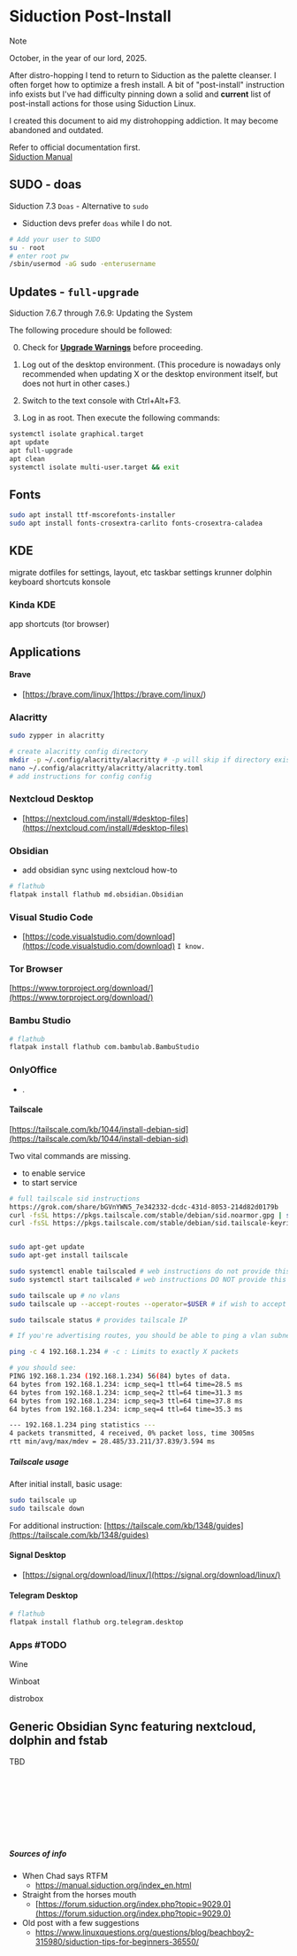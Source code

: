 # Siduction Post-Install

> [!Note]
> October, in the year of our lord, 2025.
> 
> After distro-hopping I tend to return to Siduction as the palette cleanser. I often forget how to optimize a fresh install. A bit of "post-install" instruction info exists but I've had difficulty pinning down a solid and **current** list of post-install actions for those using Siduction Linux.  
>
> I created this document to aid my distrohopping addiction. It may become abandoned and outdated.
>
> Refer to official documentation first.  
> [Siduction Manual](https://manual.siduction.org/index_en.html)  


## SUDO - doas
Siduction 7.3 `Doas` - Alternative to `sudo`
- Siduction devs prefer `doas` while I do not. 
```bash
# Add your user to SUDO
su - root
# enter root pw
/sbin/usermod -aG sudo -enterusername 
```
## Updates - `full-upgrade`
Siduction 7.6.7 through 7.6.9: Updating the System

The following procedure should be followed:
<BR>

0.  Check for [**Upgrade Warnings**](https://forum.siduction.org/) before proceeding. 
1. Log out of the desktop environment.
(This procedure is nowadays only recommended when updating X or the
desktop environment itself, but does not hurt in other cases.)

2. Switch to the text console with Ctrl+Alt+F3.
3. Log in as root.
Then execute the following commands:

```bash
systemctl isolate graphical.target
apt update
apt full-upgrade
apt clean
systemctl isolate multi-user.target && exit
```



## Fonts
```bash
sudo apt install ttf-mscorefonts-installer 
sudo apt install fonts-crosextra-carlito fonts-crosextra-caladea
```

## KDE
migrate dotfiles for settings, layout, etc
taskbar settings
krunner
dolphin
keyboard shortcuts
konsole 

### Kinda KDE
app shortcuts (tor browser)


## Applications

#### Brave 
- [https://brave.com/linux/]https://brave.com/linux/)

### Alacritty
```bash
sudo zypper in alacritty

# create alacritty config directory
mkdir -p ~/.config/alacritty/alacritty # -p will skip if directory exists
nano ~/.config/alacritty/alacritty/alacritty.toml
# add instructions for config config
```

### Nextcloud Desktop
- [https://nextcloud.com/install/#desktop-files](https://nextcloud.com/install/#desktop-files)

### Obsidian
- add obsidian sync using nextcloud how-to
```bash
# flathub
flatpak install flathub md.obsidian.Obsidian
```

### Visual Studio Code
- [https://code.visualstudio.com/download](https://code.visualstudio.com/download)   `I know.`

### Tor Browser
[https://www.torproject.org/download/](https://www.torproject.org/download/)

### Bambu Studio
```bash
# flathub
flatpak install flathub com.bambulab.BambuStudio
```

### OnlyOffice
- .

#### Tailscale
[https://tailscale.com/kb/1044/install-debian-sid](https://tailscale.com/kb/1044/install-debian-sid)

Two vital commands are missing. 
- to enable service
- to start service

```bash
# full tailscale sid instructions
https://grok.com/share/bGVnYWN5_7e342332-dcdc-431d-8053-214d82d0179b
curl -fsSL https://pkgs.tailscale.com/stable/debian/sid.noarmor.gpg | sudo tee /usr/share/keyrings/tailscale-archive-keyring.gpg >/dev/null
curl -fsSL https://pkgs.tailscale.com/stable/debian/sid.tailscale-keyring.list | sudo tee /etc/apt/sources.list.d/tailscale.list


sudo apt-get update
sudo apt-get install tailscale

sudo systemctl enable tailscaled # web instructions do not provide this as of 10/30/25. If not enabled, service will need to be started after each reboot. 
sudo systemctl start tailscaled # web instructions DO NOT provide this as of 10/30/25

sudo tailscale up # no vlans
sudo tailscale up --accept-routes --operator=$USER # if wish to accept vlans

sudo tailscale status # provides tailscale IP

# If you're advertising routes, you should be able to ping a vlan subnet

ping -c 4 192.168.1.234 # -c : Limits to exactly X packets

# you should see:
PING 192.168.1.234 (192.168.1.234) 56(84) bytes of data.
64 bytes from 192.168.1.234: icmp_seq=1 ttl=64 time=28.5 ms
64 bytes from 192.168.1.234: icmp_seq=2 ttl=64 time=31.3 ms
64 bytes from 192.168.1.234: icmp_seq=3 ttl=64 time=37.8 ms
64 bytes from 192.168.1.234: icmp_seq=4 ttl=64 time=35.3 ms

--- 192.168.1.234 ping statistics ---
4 packets transmitted, 4 received, 0% packet loss, time 3005ms
rtt min/avg/max/mdev = 28.485/33.211/37.839/3.594 ms
```
##### Tailscale usage
After initial install, basic usage:

```bash
sudo tailscale up
sudo tailscale down
```
For additional instruction: [https://tailscale.com/kb/1348/guides](https://tailscale.com/kb/1348/guides)

#### Signal Desktop
- [https://signal.org/download/linux/](https://signal.org/download/linux/)

#### Telegram Desktop
```bash
# flathub
flatpak install flathub org.telegram.desktop
```

 

### Apps #TODO
  
Wine

Winboat

distrobox




## Generic Obsidian Sync featuring nextcloud, dolphin and fstab

TBD



<BR><BR><BR><BR>
---
##### Sources of info
- When Chad says RTFM
  - https://manual.siduction.org/index_en.html
- Straight from the horses mouth
  - [https://forum.siduction.org/index.php?topic=9029.0](https://forum.siduction.org/index.php?topic=9029.0)
- Old post with a few suggestions
  - https://www.linuxquestions.org/questions/blog/beachboy2-315980/siduction-tips-for-beginners-36550/
